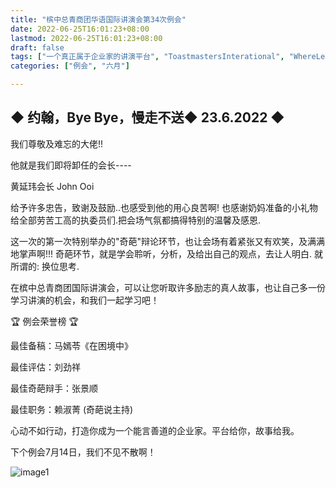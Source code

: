 ```yaml
---
title: "槟中总青商团华语国际讲演会第34次例会"
date: 2022-06-25T16:01:23+08:00
lastmod: 2022-06-25T16:01:23+08:00
draft: false
tags: ["一个真正属于企业家的讲演平台", "ToastmastersInterational", "WhereLeadersAreMade", "马嫣苓", "刘劲祥", "张景顺", "赖淑菁"]
categories: ["例会", "六月"]

---
```



## ◆ 约翰，Bye Bye，慢走不送◆ 23.6.2022 ◆ 

我们尊敬及难忘的大佬!! 

他就是我们即将卸任的会长---- 

黄延玮会长  John Ooi 

给予许多忠告，致谢及鼓励..也感受到他的用心良苦啊! 也感谢奶妈准备的小礼物给全部劳苦工高的执委员们.把会场气氛都搞得特别的温馨及感恩.

这一次的第一次特别举办的"奇葩"辩论环节，也让会场有着紧张又有欢笑，及满满地掌声啊!!! 奇葩环节，就是学会聆听，分析，及给出自己的观点，去让人明白. 就所谓的: 换位思考. 

在槟中总青商团国际讲演会，可以让您听取许多励志的真人故事，也让自己多一份学习讲演的机会，和我们一起学习吧！ 

🏆 例会荣誉榜 🏆

最佳备稿：马嫣苓《在困境中》

最佳评估：刘劲祥

最佳奇葩辩手：张景顺

最佳职务：赖淑菁 (奇葩说主持)

心动不如行动，打造你成为一个能言善道的企业家。平台给你，故事给我。

下个例会7月14日，我们不见不散啊！

![image1](/tmc/file/2022/6/34/1.jpg "image1")